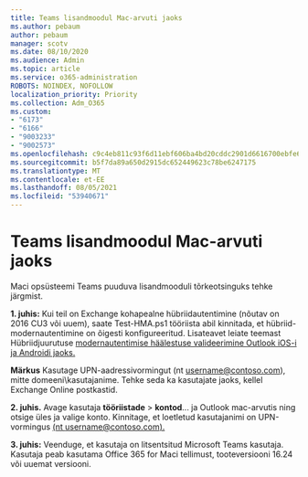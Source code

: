 ```yaml
---
title: Teams lisandmoodul Mac-arvuti jaoks
ms.author: pebaum
author: pebaum
manager: scotv
ms.date: 08/10/2020
ms.audience: Admin
ms.topic: article
ms.service: o365-administration
ROBOTS: NOINDEX, NOFOLLOW
localization_priority: Priority
ms.collection: Adm_O365
ms.custom:
- "6173"
- "6166"
- "9003233"
- "9002573"
ms.openlocfilehash: c9c4eb811c93f6d11ebf606ba4bd20cddc2901d6616700ebfe6ef597dd8dc006
ms.sourcegitcommit: b5f7da89a650d2915dc652449623c78be6247175
ms.translationtype: MT
ms.contentlocale: et-EE
ms.lasthandoff: 08/05/2021
ms.locfileid: "53940671"
---
```

# <a name="teams-add-in-for-mac"></a>Teams lisandmoodul Mac-arvuti jaoks

Maci opsüsteemi Teams puuduva lisandmooduli tõrkeotsinguks tehke järgmist.

**1. juhis:** Kui teil on Exchange kohapealne hübriidautentimine (nõutav on 2016 CU3 või uuem), saate Test-HMA.ps1 tööriista abil kinnitada, et hübriid-modernautentimine on õigesti konfigureeritud. Lisateavet leiate teemast Hübriidjuurutuse [modernautentimise häälestuse valideerimine Outlook iOS-i ja Androidi jaoks.](https://aka.ms/TestHMAEAS)  

**Märkus** Kasutage UPN-aadressivormingut (nt [username@contoso.com](mailto:username@contoso.com)), mitte domeeni\kasutajanime. Tehke seda ka kasutajate jaoks, kellel Exchange Online postkastid.

**2. juhis.** Avage kasutaja **tööriistade**  >  **kontod**... ja Outlook mac-arvutis ning otsige üles ja valige konto. Kinnitage, et loetletud kasutajanimi on UPN-vormingus [(nt username@contoso.com).](mailto:username@contoso.com)

**3. juhis:** Veenduge, et kasutaja on litsentsitud Microsoft Teams kasutaja. Kasutaja peab kasutama Office 365 for Maci tellimust, tooteversiooni 16.24 või uuemat versiooni.